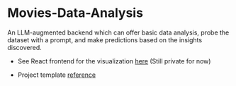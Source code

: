 # Movies-Data-Analysis
An LLM-augmented backend which can offer basic data analysis, probe the dataset with a prompt, and make predictions based on the insights discovered.

- See React frontend for the visualization [here](https://github.com/joshoti/Movies-Data-Visualization) (Still private for now)

- Project template [reference](https://github.com/datalumina/datalumina-project-template)